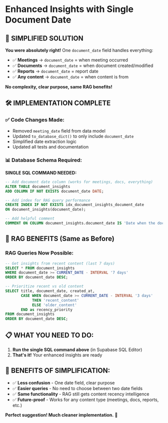 # Enhanced Insights with Single Document Date

## 🎯 SIMPLIFIED SOLUTION

**You were absolutely right!** One `document_date` field handles everything:

- ✅ **Meetings** → `document_date` = when meeting occurred  
- ✅ **Documents** → `document_date` = when document created/modified
- ✅ **Reports** → `document_date` = report date
- ✅ **Any content** → `document_date` = when content is from

**No complexity, clear purpose, same RAG benefits!**

## 🛠️ IMPLEMENTATION COMPLETE

### ✅ Code Changes Made:
- Removed `meeting_date` field from data model
- Updated `to_database_dict()` to only include `document_date`  
- Simplified date extraction logic
- Updated all tests and documentation

### 📊 Database Schema Required:

**SINGLE SQL COMMAND NEEDED:**
```sql
-- Add document date column (works for meetings, docs, everything)
ALTER TABLE document_insights 
ADD COLUMN IF NOT EXISTS document_date DATE;

-- Add index for RAG query performance
CREATE INDEX IF NOT EXISTS idx_document_insights_document_date 
ON document_insights(document_date);

-- Add helpful comment
COMMENT ON COLUMN document_insights.document_date IS 'Date when the document/meeting/content occurred or was created (YYYY-MM-DD)';
```

## 🎯 RAG BENEFITS (Same as Before)

### RAG Queries Now Possible:
```sql
-- Get insights from recent content (last 7 days)
SELECT * FROM document_insights 
WHERE document_date >= CURRENT_DATE - INTERVAL '7 days'
ORDER BY document_date DESC;

-- Prioritize recent vs old content
SELECT title, document_date, created_at,
       CASE WHEN document_date >= CURRENT_DATE - INTERVAL '3 days' 
            THEN 'recent_content' 
            ELSE 'older_content' 
       END as recency_priority
FROM document_insights
ORDER BY document_date DESC;
```

## 📋 WHAT YOU NEED TO DO:

1. **Run the single SQL command above** (in Supabase SQL Editor)
2. **That's it!** Your enhanced insights are ready

## 🎉 BENEFITS OF SIMPLIFICATION:

- ✅ **Less confusion** - One date field, clear purpose
- ✅ **Easier queries** - No need to choose between two date fields  
- ✅ **Same functionality** - RAG still gets content recency intelligence
- ✅ **Future-proof** - Works for any content type (meetings, docs, reports, etc.)

**Perfect suggestion! Much cleaner implementation.** 🚀
